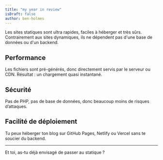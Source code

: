 ```yaml
---
title: "my year in review"
isDraft: false
author: ben-holmes
---
```


Les sites statiques sont ultra rapides, faciles à héberger et très sûrs. Contrairement aux sites dynamiques, ils ne dépendent pas d'une base de données ou d'un backend.

## Performance

Les fichiers sont pré-générés, donc directement servis par le serveur ou CDN. Résultat : un chargement quasi instantané.

## Sécurité

Pas de PHP, pas de base de données, donc beaucoup moins de risques d’attaques.

## Facilité de déploiement

Tu peux héberger ton blog sur GitHub Pages, Netlify ou Vercel sans te soucier du backend.

---

Et toi, as-tu déjà envisagé de passer au statique ?
